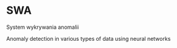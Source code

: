 # SWA
System wykrywania anomalii

Anomaly detection in various types of data using neural networks <br/>
